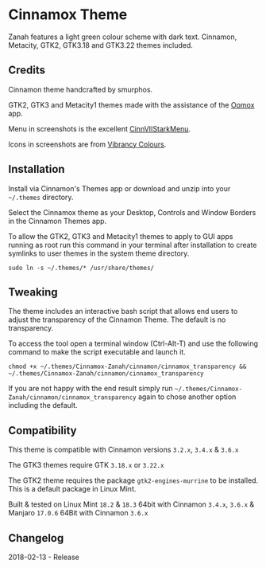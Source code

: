 # Cinnamox Theme

Zanah features a light green colour scheme with dark text. Cinnamon, Metacity, GTK2, GTK3.18 and GTK3.22 themes included.


## Credits

Cinnamon theme handcrafted by smurphos.

GTK2, GTK3 and Metacity1 themes made with the assistance of the [Oomox](https://github.com/actionless/oomox) app.

Menu in screenshots is the excellent [CinnVIIStarkMenu](https://cinnamon-spices.linuxmint.com/applets/view/281).

Icons in screenshots are from [Vibrancy Colours](http://www.ravefinity.com/p/vibrancy-colors-gtk-icon-theme.html).

## Installation

Install via Cinnamon's Themes app or download and unzip into your `~/.themes` directory.

Select the Cinnamox theme as your Desktop, Controls and Window Borders in the Cinnamon Themes app.

To allow the GTK2, GTK3 and Metacity1 themes to apply to GUI apps running as root run this command in your terminal after installation to create symlinks to user themes in the system theme directory.

`sudo ln -s ~/.themes/* /usr/share/themes/`


## Tweaking

The theme includes an interactive bash script that allows end users to adjust the transparency of the Cinnamon Theme. The default is no transparency.

To access the tool open a terminal window (Ctrl-Alt-T) and use the following command to make the script executable and launch it. 

`chmod +x ~/.themes/Cinnamox-Zanah/cinnamon/cinnamox_transparency && ~/.themes/Cinnamox-Zanah/cinnamon/cinnamox_transparency`

If you are not happy with the end result simply run `~/.themes/Cinnamox-Zanah/cinnamon/cinnamox_transparency` again to chose another option including the default.


## Compatibility

This theme is compatible with Cinnamon versions `3.2.x`, `3.4.x` & `3.6.x`

The GTK3 themes require GTK `3.18.x` or `3.22.x`

The GTK2 theme requires the package `gtk2-engines-murrine` to be installed. This is a default package in Linux Mint.

Built & tested on Linux Mint `18.2` & `18.3` 64bit with Cinnamon `3.4.x`, `3.6.x` & Manjaro `17.0.6` 64Bit with Cinnamon `3.6.x`


## Changelog

2018-02-13 - Release
